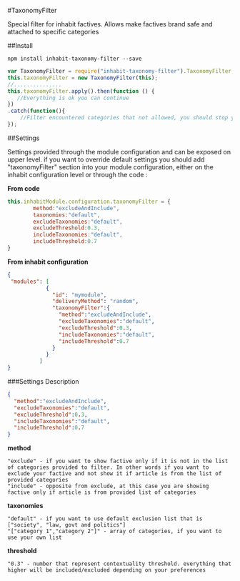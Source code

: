 #TaxonomyFilter

Special filter for inhabit factives. Allows make factives brand safe and attached to specific categories

##Install

````
npm install inhabit-taxonomy-filter --save
````

````javascript
var TaxonomyFilter = require("inhabit-taxonomy-filter").TaxonomyFilter;
this.taxonomyFilter = new TaxonomyFilter(this);
//...............
this.taxonomyFilter.apply().then(function () {
   //Everything is ok you can continue 
})
.catch(function(){
    //Filter encountered categories that not allowed, you should stop your logic sequence
});

````
##Settings

Settings provided through the module configuration and can be exposed on upper level. if you want to override default settings you should add "taxonomyFilter" section into your module configuration, either on the inhabit configuration level or through the code :

**From code**
````javascript
this.inhabitModule.configuration.taxonomyFilter = {
        method:"excludeAndInclude",
        taxonomies:"default",
        excludeTaxonomies:"default",
        excludeThreshold:0.3,
        includeTaxonomies:"default",
        includeThreshold:0.7
}
````
**From inhabit configuration**
````json
{
 "modules": [
            {
              "id": "mymodule",
              "deliveryMethod": "random",
              "taxonomyFilter":{
                "method":"excludeAndInclude",
                "excludeTaxonomies":"default",
                "excludeThreshold":0.3,
                "includeTaxonomies":"default",
                "includeThreshold":0.7
              }
            }
          ]
}
````

###Settings Description
````json
{
  "method":"excludeAndInclude",
  "excludeTaxonomies":"default",
  "excludeThreshold":0.3,
  "includeTaxonomies":"default",
  "includeThreshold":0.7
}
````

**method**

    "exclude" - if you want to show factive only if it is not in the list of categories provided to filter. In other words if you want to exclude your factive and not show it if article is from the list of provided categories
    "include" - opposite from exclude, at this case you are showing factive only if article is from provided list of categories
    
**taxonomies**

    "default" - if you want to use default exclusion list that is ["society", "law, govt and politics"]
    "["category 1","category 2"]" - array of categories, if you want to use your own list
    
**threshold**

    "0.3" - number that represent contextuality threshold. everything that higher will be included/excluded depending on your preferences 


    